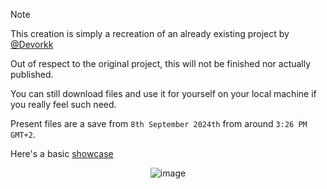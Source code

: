 > [!NOTE]
> This creation is simply a recreation of an already existing project by [@Devorkk](https://www.github.com/devorkk)
> 
> Out of respect to the original project, this will not be finished nor actually published.
>
> You can still download files and use it for yourself on your local machine if you really feel such need.
>
> Present files are a save from `8th September 2024th` from around `3:26 PM GMT+2`.
>
> Here's a basic [showcase](https://youtu.be/7RPJdAWTzSs)



<div align="center">

![image](https://github.com/user-attachments/assets/46b6b9c1-fb4d-4ffc-9a5c-8b6acc034ae9)

</div>

